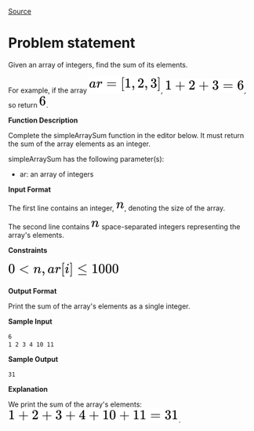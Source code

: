 [Source](https://www.hackerrank.com/challenges/simple-array-sum)
# Problem statement
Given an array of integers, find the sum of its elements.

For example, if the array ![](./Resources/Element1.svg), ![](./Resources/Element2.svg), so return ![](./Resources/Element3.svg).  


**Function Description**

Complete the simpleArraySum function in the editor below.  It must return the sum of the array elements as an integer.  

simpleArraySum has the following parameter(s):  


* ar: an array of integers  

**Input Format**

The first line contains an integer, ![](./Resources/Element4.svg), denoting the size of the array. 


The second line contains ![](./Resources/Element4.svg) space-separated integers representing the array's elements.  


**Constraints**

![](./Resources/Element5.svg)    


**Output Format**

Print the sum of the array's elements as a single integer.  


**Sample Input**

```
6
1 2 3 4 10 11
```

**Sample Output**

```
31
```

**Explanation**

We print the sum of the array's elements: ![](./Resources/Element6.svg).

